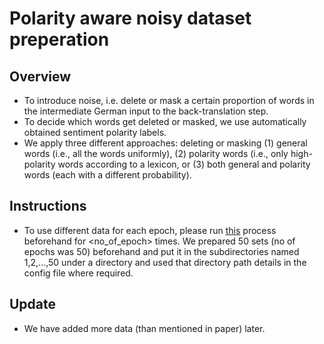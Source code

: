 # Polarity aware noisy dataset preperation

## Overview
- To introduce noise, i.e. delete or mask a certain proportion of words in the intermediate German input to the back-translation step.
- To decide which words get deleted or masked, we use automatically obtained sentiment polarity labels.
- We apply three different approaches: deleting or masking (1) general words (i.e., all the words uniformly), (2) polarity words (i.e., only high-polarity words according to a lexicon, or (3) both general and polarity words (each with a different probability).

## Instructions
- To use different data for each epoch, please run [this]() process beforehand for <no_of_epoch> times. We prepared 50 sets (no of epochs was 50) beforehand and put it in the subdirectories named 1,2,...,50 under a directory and used that directory path details in the config file where required.

## Update
- We have added more data (than mentioned in paper) later.
    